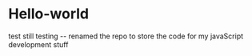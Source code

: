 # Hello-world
test
still testing
-- renamed the repo to store the code for my javaScript development stuff
